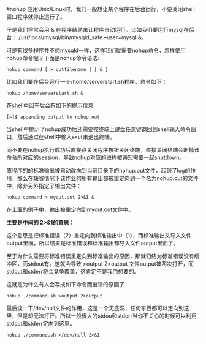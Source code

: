 #nohup
应用Unix/Linux时，我们一般想让某个程序在后台运行，不要关闭shell窗口程序就停止运行了。

于是我们将常会用 & 在程序结尾来让程序自动运行。比如我们要运行mysql在后台： /usr/local/mysql/bin/mysqld_safe –user=mysql &。

可是有很多程序并不想mysqld一样，这样我们就需要nohup命令，怎样使用nohup命令呢？下面是nohup命令语法:
```
nohup command [ > outfilename ] [ & ]
```
比如我们要在后台运行一个/home/serverstart.sh程序，命令如下：
```
nohup /home/serverstart.sh &
```
在shell中回车后会有如下的提示信息:
```
[~]$ appending output to nohup.out
```

当shell中提示了nohup成功后还需要按终端上键盘任意键退回到shell输入命令窗口，然后通过在shell中输入`exit`来退出终端。

而不要在nohup执行成功后直接点关闭程序按钮关闭终端，直接关闭终端会断掉该命令所对应的session，导致nohup对应的进程被通知需要一起shutdown。

原程序的的标准输出被自动改向到当前目录下的nohup.out文件，起到了log的作用，那么在缺省情况下该作业的所有输出都被重定向到一个名为nohup.out的文件中，除非另外指定了输出文件：
```
nohup command > myout.out 2>&1 &
```
在上面的例子中，输出被重定向到myout.out文件中。

**主要是中间的 2>&1的意思：**

这个意思是把标准错误（2）重定向到标准输出中（1），而标准输出又导入文件output里面，所以结果是标准错误和标准输出都导入文件output里面了。

至于为什么需要将标准错误重定向到标准输出的原因，那就归结为标准错误没有缓冲区，而stdout有。这就会导致 >output 2>output 文件output被两次打开，而stdout和stderr将会竞争覆盖，这肯定不是我门想要的。

这就是为什么有人会写成如下命令而出错的原因了
```
nohup ./command.sh >output 2>output
```

最后谈一下/dev/null文件的作用，这是一个无底洞，任何东西都可以定向到这里，但是却无法打开。所以一般很大的stdou和stderr当你不关心的时候可以利用stdout和stderr定向到这里。
```
nohup ./command.sh >/dev/null 2>&1
```
